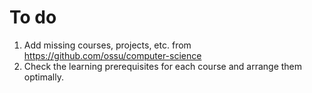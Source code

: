 # To do

1. Add missing courses, projects, etc. from https://github.com/ossu/computer-science
2. Check the learning prerequisites for each course and arrange them optimally.
